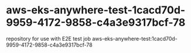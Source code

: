 # aws-eks-anywhere-test-1cacd70d-9959-4172-9858-c4a3e9317bcf-78
repository for use with E2E test job aws-eks-anywhere-test:1cacd70d-9959-4172-9858-c4a3e9317bcf-78

